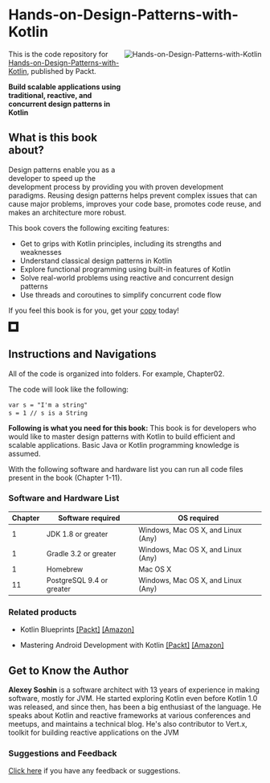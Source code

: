 # Hands-on-Design-Patterns-with-Kotlin

<a href="https://www.packtpub.com/application-development/hands-design-patterns-kotlin?utm_source=github&utm_medium=repository&utm_campaign=9781788998017"><img src="https://d1ldz4te4covpm.cloudfront.net/sites/default/files/imagecache/ppv4_main_book_cover/B09962_MockCover_New.png" alt="Hands-on-Design-Patterns-with-Kotlin" height="256px" align="right"></a>

This is the code repository for [Hands-on-Design-Patterns-with-Kotlin](https://www.packtpub.com/application-development/hands-design-patterns-kotlin?utm_source=github&utm_medium=repository&utm_campaign=9781788998017), published by Packt.

**Build scalable applications using traditional, reactive, and concurrent design patterns in Kotlin**

## What is this book about?
Design patterns enable you as a developer to speed up the development process by providing you with proven development paradigms. Reusing design patterns helps prevent complex issues that can cause major problems, improves your code base, promotes code reuse, and makes an architecture more robust.

This book covers the following exciting features:
* Get to grips with Kotlin principles, including its strengths and weaknesses
* Understand classical design patterns in Kotlin
* Explore functional programming using built-in features of Kotlin
* Solve real-world problems using reactive and concurrent design patterns
* Use threads and coroutines to simplify concurrent code flow

If you feel this book is for you, get your [copy](https://www.amazon.com/dp/1788998014) today!

<a href="https://www.packtpub.com/?utm_source=github&utm_medium=banner&utm_campaign=GitHubBanner"><img src="https://raw.githubusercontent.com/PacktPublishing/GitHub/master/GitHub.png" 
alt="https://www.packtpub.com/" border="5" /></a>


## Instructions and Navigations
All of the code is organized into folders. For example, Chapter02.

The code will look like the following:
```
var s = "I'm a string"
s = 1 // s is a String
```

**Following is what you need for this book:**
This book is for developers who would like to master design patterns with Kotlin to build efficient and scalable applications. Basic Java or Kotlin programming knowledge is assumed.

With the following software and hardware list you can run all code files present in the book (Chapter 1-11).

### Software and Hardware List

| Chapter  | Software required                   | OS required                        |
| -------- | ------------------------------------| -----------------------------------|
| 1        | JDK 1.8 or greater                     | Windows, Mac OS X, and Linux (Any) |
| 1        | Gradle 3.2 or greater            | Windows, Mac OS X, and Linux (Any) |
| 1        | Homebrew            | Mac OS X |
| 11        | PostgreSQL 9.4 or greater            | Windows, Mac OS X, and Linux (Any) |

### Related products
* Kotlin Blueprints [[Packt]](https://www.packtpub.com/application-development/kotlin-blueprints?utm_source=github&utm_medium=repository&utm_campaign=9781788390804) [[Amazon]](https://www.amazon.com/dp/1788390806)

* Mastering Android Development with Kotlin [[Packt]](https://www.packtpub.com/application-development/mastering-android-development-kotlin?utm_source=github&utm_medium=repository&utm_campaign=9781788473699) [[Amazon]](https://www.amazon.com/dp/1788473698)

## Get to Know the Author
**Alexey Soshin**
is a software architect with 13 years of experience in making software, mostly for JVM. He started exploring Kotlin even before Kotlin 1.0 was released, and since then, has been a big enthusiast of the language. He speaks about Kotlin and reactive frameworks at various conferences and meetups, and maintains a technical blog. He's also contributor to Vert.x, toolkit for building reactive applications on the JVM

### Suggestions and Feedback
[Click here](https://docs.google.com/forms/d/e/1FAIpQLSdy7dATC6QmEL81FIUuymZ0Wy9vH1jHkvpY57OiMeKGqib_Ow/viewform) if you have any feedback or suggestions.
